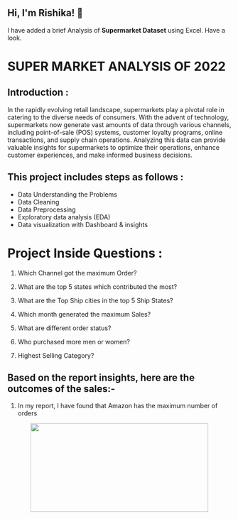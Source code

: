 
## Hi, I'm **Rishika!** 👋
I have added a brief Analysis of **Supermarket Dataset** using Excel.
Have a look.
# **SUPER MARKET ANALYSIS OF 2022**
## Introduction :

In the rapidly evolving retail landscape, supermarkets play a pivotal role in catering to the diverse needs of consumers. With the advent of technology, supermarkets now generate vast amounts of data through various channels, including point-of-sale (POS) systems, customer loyalty programs, online transactions, and supply chain operations. Analyzing this data can provide valuable insights for supermarkets to optimize their operations, enhance customer experiences, and make informed business decisions.

## This project includes steps as follows :
- Data Understanding the Problems
- Data Cleaning
- Data Preprocessing
- Exploratory data analysis (EDA)
- Data visualization with Dashboard & insights
# Project Inside Questions :

1. Which Channel got the maximum Order?

2. What are the top 5 states which contributed the most?

3. What are the Top Ship cities in the top 5 Ship States?

4. Which month generated the maximum Sales?

5. What are different order status?

6. Who purchased more men or women?

7. Highest Selling Category?
##  Based on the report insights, here are the outcomes of the sales:-
1. In my report, I have found that Amazon has the maximum number of orders
 <p align="center">
  <img width="400" height="200" src=""C:\Users\user\OneDrive\Pictures\Chart1.png"">
  </p>
